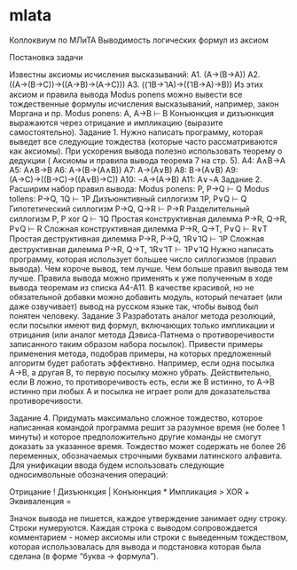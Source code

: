 # mlata

Коллоквиум по МЛиТА 
Выводимость логических формул из аксиом

Постановка задачи

Известны аксиомы исчисления высказываний:
A1.   (A→(B→A))
A2.   ((A→(B→C))→((A→B)→(A→C)))
A3.   ((⅂B→⅂A)→((⅂B→A)→B))
Из этих аксиом и правила вывода Modus ponens можно вывести все тождественные формулы исчисления высказываний, например, закон Моргана и пр.
Modus ponens:   A, A→B ⊢  B
Конъюнкция и дизъюнкция выражаются через отрицание и импликацию (выразите самостоятельно).
Задание 1.
Нужно написать программу, которая выведет все следующие тождества (которые часто рассматриваются как аксиомы).  При ускорения вывода полезно использовать теорему о дедукции ( Аксиомы и правила вывода теорема 7 на стр. 5).
A4:   A∧B→A
A5:   A∧B→B
A6:   A→(B→(A∧B))
A7:   A→(A∨B)
A8:   B→(A∨B)
A9:   (A→C)→((B→C)→((A∨B)→C))
A10:   ¬A→(A→B)
A11:   A∨¬A
Задание 2.
Расширим набор правил вывода:
Modus ponens:   			P, P→Q ⊢ Q
Modus tollens:    			P→Q, ⅂Q ⊢ ⅂P
Дизъюнктивный силлогизм		⅂P, P∨Q ⊢ Q
Гипотетический силлогизм		P→Q, Q→R ⊢ P→R
Разделительный силлогизм		P, P xor Q ⊢ ⅂Q
Простая конструктивная дилемма	P→R, Q→R, P∨Q ⊢ R
Сложная конструктивная дилемма	P→R, Q→T, P∨Q ⊢ R∨T
Простая деструктивная дилемма	P→R, P→Q, ⅂R∨⅂Q ⊢ ⅂P
Сложная деструктивная дилемма	P→R, Q→T, ⅂R∨⅂T ⊢ ⅂P∨⅂Q 
Нужно написать программу, которая использует большее число силлогизмов (правил вывода). Чем короче вывод, тем лучше. Чем больше правил вывода тем лучше. Правила вывода можно применять к уже полученным в ходе вывода теоремам из списка A4-A11. В качестве красивой, но не обязательной добавки можно добавить модуль, который печатает (или даже озвучивает) вывод на русском языке так, чтобы вывод был понятен человеку.
Задание 3
Разработать аналог метода резолюций, если посылки имеют вид формул, включающих только импликации и отрицания (или аналог метода Дэвиса-Патнема о противоречивости записанного таким образом набора посылок). Привести примеры применения метода, подобрав примеры, на которых предложенный алгоритм будет работать эффективно. Например, если одна посылка A→B, а другая B, то первую посылку можно убрать. Действительно, если B ложно, то противоречивость есть, если же B истинно, то A→B истинно при любых  A и посылка не играет роли для доказательства противоречивости.


Задание 4. 
Придумать максимально сложное тождество, которое написанная командой программа решит за разумное время (не более 1 минуты) и которое предположительно другие команды не смогут доказать за указанное время. Тождество может содержать не более 26 переменных, обозначаемых строчными буквами латинского алфавита.
Для унификации ввода будем использовать следующие односимвольные обозначения операций:


Отрицание !
Дизъюнкция |
Конъюнкция *
Импликация >
XOR +
Эквиваленция =

Значок вывода не пишется, каждое утверждение занимает одну строку. Строки нумеруются. Каждая строка с выводом сопровождается комментарием - номер аксиомы или строки с выведенным тождеством, которая использовалась для вывода и подстановка которая была сделана (в форме “буква -> формула”).
